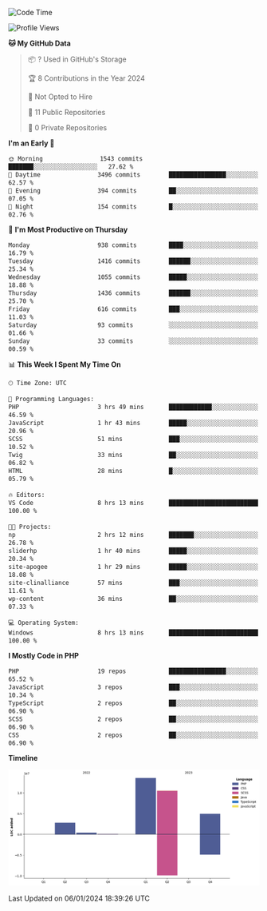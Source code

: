 <!--START_SECTION:waka-->
![Code Time](http://img.shields.io/badge/Code%20Time-1%2C439%20hrs%2017%20mins-blue)

![Profile Views](http://img.shields.io/badge/Profile%20Views-73-blue)

**🐱 My GitHub Data** 

> 📦 ? Used in GitHub's Storage 
 > 
> 🏆 8 Contributions in the Year 2024
 > 
> 🚫 Not Opted to Hire
 > 
> 📜 11 Public Repositories 
 > 
> 🔑 0 Private Repositories 
 > 
**I'm an Early 🐤** 

```text
🌞 Morning                1543 commits        ███████░░░░░░░░░░░░░░░░░░   27.62 % 
🌆 Daytime                3496 commits        ████████████████░░░░░░░░░   62.57 % 
🌃 Evening                394 commits         ██░░░░░░░░░░░░░░░░░░░░░░░   07.05 % 
🌙 Night                  154 commits         █░░░░░░░░░░░░░░░░░░░░░░░░   02.76 % 
```
📅 **I'm Most Productive on Thursday** 

```text
Monday                   938 commits         ████░░░░░░░░░░░░░░░░░░░░░   16.79 % 
Tuesday                  1416 commits        ██████░░░░░░░░░░░░░░░░░░░   25.34 % 
Wednesday                1055 commits        █████░░░░░░░░░░░░░░░░░░░░   18.88 % 
Thursday                 1436 commits        ██████░░░░░░░░░░░░░░░░░░░   25.70 % 
Friday                   616 commits         ███░░░░░░░░░░░░░░░░░░░░░░   11.03 % 
Saturday                 93 commits          ░░░░░░░░░░░░░░░░░░░░░░░░░   01.66 % 
Sunday                   33 commits          ░░░░░░░░░░░░░░░░░░░░░░░░░   00.59 % 
```


📊 **This Week I Spent My Time On** 

```text
🕑︎ Time Zone: UTC

💬 Programming Languages: 
PHP                      3 hrs 49 mins       ████████████░░░░░░░░░░░░░   46.59 % 
JavaScript               1 hr 43 mins        █████░░░░░░░░░░░░░░░░░░░░   20.96 % 
SCSS                     51 mins             ███░░░░░░░░░░░░░░░░░░░░░░   10.52 % 
Twig                     33 mins             ██░░░░░░░░░░░░░░░░░░░░░░░   06.82 % 
HTML                     28 mins             █░░░░░░░░░░░░░░░░░░░░░░░░   05.79 % 

🔥 Editors: 
VS Code                  8 hrs 13 mins       █████████████████████████   100.00 % 

🐱‍💻 Projects: 
np                       2 hrs 12 mins       ███████░░░░░░░░░░░░░░░░░░   26.78 % 
sliderhp                 1 hr 40 mins        █████░░░░░░░░░░░░░░░░░░░░   20.34 % 
site-apogee              1 hr 29 mins        █████░░░░░░░░░░░░░░░░░░░░   18.08 % 
site-clinalliance        57 mins             ███░░░░░░░░░░░░░░░░░░░░░░   11.61 % 
wp-content               36 mins             ██░░░░░░░░░░░░░░░░░░░░░░░   07.33 % 

💻 Operating System: 
Windows                  8 hrs 13 mins       █████████████████████████   100.00 % 
```

**I Mostly Code in PHP** 

```text
PHP                      19 repos            ████████████████░░░░░░░░░   65.52 % 
JavaScript               3 repos             ███░░░░░░░░░░░░░░░░░░░░░░   10.34 % 
TypeScript               2 repos             ██░░░░░░░░░░░░░░░░░░░░░░░   06.90 % 
SCSS                     2 repos             ██░░░░░░░░░░░░░░░░░░░░░░░   06.90 % 
CSS                      2 repos             ██░░░░░░░░░░░░░░░░░░░░░░░   06.90 % 
```



**Timeline**

![Lines of Code chart](https://raw.githubusercontent.com/tahar-elgunaoui/tahar-elgunaoui/main/assets/bar_graph.png)


 Last Updated on 06/01/2024 18:39:26 UTC
<!--END_SECTION:waka-->
